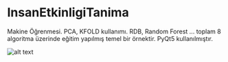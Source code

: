 # InsanEtkinligiTanima
Makine Öğrenmesi. PCA, KFOLD kullanımı. RDB, Random Forest ... toplam 8 algoritma üzerinde eğitim yapılmış temel bir örnektir.
PyQt5 kullanılmıştır.

![alt text](https://raw.githubusercontent.com/ResulSilay/InsanEtkinligiTanima/master/ss.png)
